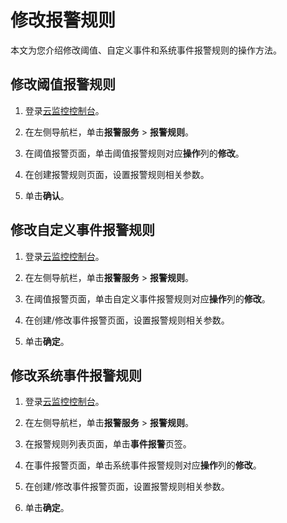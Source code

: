 # 修改报警规则

本文为您介绍修改阈值、自定义事件和系统事件报警规则的操作方法。

## 修改阈值报警规则

1.  登录[云监控控制台](https://cms-intl.console.aliyun.com)。

2.  在左侧导航栏，单击**报警服务** \> **报警规则**。

3.  在阈值报警页面，单击阈值报警规则对应**操作**列的**修改**。

4.  在创建报警规则页面，设置报警规则相关参数。

5.  单击**确认**。


## 修改自定义事件报警规则

1.  登录[云监控控制台](https://cms-intl.console.aliyun.com)。

2.  在左侧导航栏，单击**报警服务** \> **报警规则**。

3.  在阈值报警页面，单击自定义事件报警规则对应**操作**列的**修改**。

4.  在创建/修改事件报警页面，设置报警规则相关参数。

5.  单击**确定**。


## 修改系统事件报警规则

1.  登录[云监控控制台](https://cms-intl.console.aliyun.com)。

2.  在左侧导航栏，单击**报警服务** \> **报警规则**。

3.  在报警规则列表页面，单击**事件报警**页签。

4.  在事件报警页面，单击系统事件报警规则对应**操作**列的**修改**。

5.  在创建/修改事件报警页面，设置报警规则相关参数。

6.  单击**确定**。


